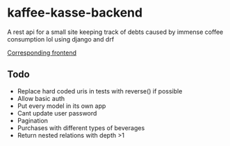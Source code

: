 # kaffee-kasse-backend

A rest api for a small site keeping track of debts caused by immense
coffee consumption lol using django and drf

[Corresponding frontend](https://github.com/coma64/kaffee-kasse-frontend)

## Todo

- Replace hard coded uris in tests with reverse() if possible
- Allow basic auth
- Put every model in its own app
- Cant update user password
- Pagination
- Purchases with different types of beverages
- Return nested relations with depth >1